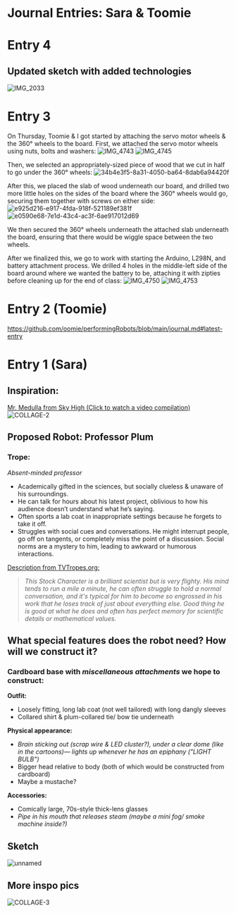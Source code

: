 # Journal Entries: Sara & Toomie
# Entry 4
## Updated sketch with added technologies

![IMG_2033](https://github.com/user-attachments/assets/a96198d9-d429-4622-92ed-28fa860d0d4a)

# Entry 3
On Thursday, Toomie & I got started by attaching the servo motor wheels & the 360° wheels to the board. First, we attached the servo motor wheels using nuts, bolts and washers:
![IMG_4743](https://github.com/user-attachments/assets/85ea0505-0bbf-4d1f-becc-067a6b88ee56)
![IMG_4745](https://github.com/user-attachments/assets/bcf7299d-f247-4f55-9e05-a4ce2848a7da)

Then, we selected an appropriately-sized piece of wood that we cut in half to go under the 360° wheels:
![34b4e3f5-8a31-4050-ba64-8dab6a94420f](https://github.com/user-attachments/assets/cab5e022-fc13-49c0-be36-e4b94c82c783)

After this, we placed the slab of wood underneath our board, and drilled two more little holes on the sides of the board where the 360° wheels would go, securing them together with screws on either side:
![e925d216-e917-4fda-918f-521189ef381f](https://github.com/user-attachments/assets/44e1c515-6a6e-4b06-bb2f-22e4022174ab)
![e0590e68-7e1d-43c4-ac3f-6ae917012d69](https://github.com/user-attachments/assets/11a2793c-4524-41b0-b82e-3a7a48d95559)

We then secured the 360° wheels underneath the attached slab underneath the board, ensuring that there would be wiggle space between the two wheels. 

After we finalized this, we go to work with starting the Arduino, L298N, and battery attachment process. We drilled 4 holes in the middle-left side of the board around where we wanted the battery to be, attaching it with zipties before cleaning up for the end of class:
![IMG_4750](https://github.com/user-attachments/assets/088780fe-39ae-49f8-acd7-11556d022dd4)
![IMG_4753](https://github.com/user-attachments/assets/bdf3aa81-eec4-4f73-9707-5e5d3c666865)

# Entry 2 (Toomie)
https://github.com/oomie/performingRobots/blob/main/journal.md#latest-entry

# Entry 1 (Sara)
## Inspiration: 
[Mr. Medulla from Sky High (Click to watch a video compilation)](https://www.youtube.com/embed/RlYomXXCsZc?si=-aU2hva91_QX-IDG) <br>
![COLLAGE-2](https://github.com/user-attachments/assets/f6ee1f44-0c9b-42cd-8760-a0de5c88f9cb)

## Proposed Robot: Professor Plum
### Trope: 
*Absent-minded professor </br>*
- Academically gifted in the sciences, but socially clueless & unaware of his surroundings.
- He can talk for hours about his latest project, oblivious to how his audience doesn’t understand what he’s saying.
- Often sports a lab coat in inappropriate settings because he forgets to take it off.
- Struggles with social cues and conversations. He might interrupt people, go off on tangents, or completely miss the point of a discussion. Social norms are a mystery to him, leading to awkward or humorous interactions.

[Description from TVTropes.org:](https://tvtropes.org/pmwiki/pmwiki.php/Main/AbsentMindedProfessor)

> *This Stock Character is a brilliant scientist but is very flighty. His mind tends to run a mile a minute, he can often struggle to hold a normal conversation, and it's typical for him to become so engrossed in his work that he loses track of just about everything else. Good thing he is good at what he does and often has perfect memory for scientific details or mathematical values.*

## What special features does the robot need? How will we construct it? 
### Cardboard base with *miscellaneous attachments* we hope to construct: 

<strong> Outfit: </strong>
- Loosely fitting, long lab coat (not well tailored) with long dangly sleeves
- Collared shirt & plum-collared tie/ bow tie underneath

<strong> Physical appearance: </strong> </br>
- *Brain sticking out (scrap wire & LED cluster?), under a clear dome (like in the cartoons)— lights up whenever he has an epiphany ("LIGHT BULB")*
- Bigger head relative to body (both of which would be constructed from cardboard)
- Maybe a mustache?
  
<strong> Accessories: </strong>
- Comically large, 70s-style thick-lens glasses
- *Pipe in his mouth that releases steam (maybe a mini fog/ smoke machine inside?)*

## Sketch
![unnamed](https://github.com/user-attachments/assets/d1d7d572-dbc5-49ca-92e5-4066d26d8a09)

## More inspo pics
![COLLAGE-3](https://github.com/user-attachments/assets/7d51a1d2-c133-4ea9-8304-bc7ec524e09d)
